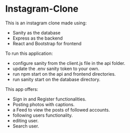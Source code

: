 # Instagram-Clone
This is an instagram clone made using:
- Sanity as the database
- Express as the backend
- React and Bootstrap for frontend

To run this application:
- configure sanity from the client.js file in the api folder.
- update the .env sanity token to your own.
- run npm start on the api and frontend directories.
- run sanity start on the database directory.

This app offers:
- Sign in and Register functionalities.
- Posting photos with captions.
- a Feed to view the posts of followed accounts.
- following users functionality.
- editing user.
- Search user.
